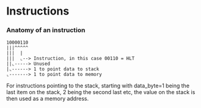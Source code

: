 # Instructions

### Anatomy of an instruction

    10000110
    |||^^^^^
    |||  |
    |||  ⌞--> Instruction, in this case 00110 = HLT
    ||⌞-----> Unused
    |⌞------> 1 to point data to stack
    ⌞-------> 1 to point data to memory
    
For instructions pointing to the stack, starting with data_byte=1 being the last item on the stack, 2 being the second last etc, the value on the stack is then used as a memory address.